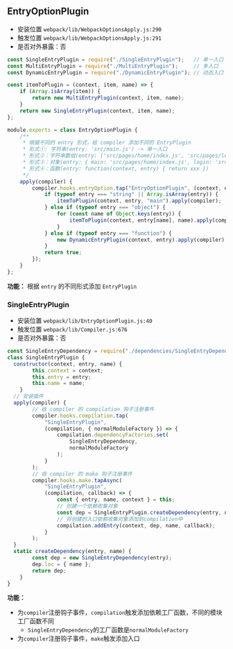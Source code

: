 ## EntryOptionPlugin
+ 安装位置 `webpack/lib/WebpackOptionsApply.js:290`
+ 触发位置 `webpack/lib/WebpackOptionsApply.js:291`
+ 是否对外暴露：否

```js
const SingleEntryPlugin = require("./SingleEntryPlugin");   // 单一入口
const MultiEntryPlugin = require("./MultiEntryPlugin");     // 多入口
const DynamicEntryPlugin = require("./DynamicEntryPlugin"); // 动态入口

const itemToPlugin = (context, item, name) => {
	if (Array.isArray(item)) {
		return new MultiEntryPlugin(context, item, name);
	}
	return new SingleEntryPlugin(context, item, name);
};

module.exports = class EntryOptionPlugin {
	/**
	 * 根据不同的 entry 形式，给 compiler 添加不同的 EntryPlugin
	 * 形式①: 字符串(entry: 'src/main.js') -> 单一入口
	 * 形式②：字符串数组(entry: ['src/pages/home/index.js', 'src/pages/login/index.js']) -> 多入口
	 * 形式③：对象(entry: { main: 'src/pages/home/index.js', login: 'src/pages/login/index.js' }) -> 多入口
	 * 形式④：函数(entry: function(context, entry) { return xxx })
	 */
	apply(compiler) {
		compiler.hooks.entryOption.tap("EntryOptionPlugin", (context, entry) => {
			if (typeof entry === "string" || Array.isArray(entry)) {
				itemToPlugin(context, entry, "main").apply(compiler);
			} else if (typeof entry === "object") {
				for (const name of Object.keys(entry)) {
					itemToPlugin(context, entry[name], name).apply(compiler);
				}
			} else if (typeof entry === "function") {
				new DynamicEntryPlugin(context, entry).apply(compiler);
			}
			return true;
		});
	}
};
```
**功能：** 根据 `entry` 的不同形式添加 `EntryPlugin`

### SingleEntryPlugin
+ 安装位置 `webpack/lib/EntryOptionPlugin.js:40`
+ 触发位置 `webpack/lib/Compiler.js:676`
+ 是否对外暴露：否
```js
const SingleEntryDependency = require("./dependencies/SingleEntryDependency");
class SingleEntryPlugin {
  constructor(context, entry, name) {
		this.context = context;
		this.entry = entry;
		this.name = name;
	}
  // 安装插件
  apply(compiler) {
		// 给 compiler 的 compilation 钩子注册事件
		compiler.hooks.compilation.tap(
			"SingleEntryPlugin",
			(compilation, { normalModuleFactory }) => {
				compilation.dependencyFactories.set(
					SingleEntryDependency,
					normalModuleFactory
				);
			}
		);
		// 给 compiler 的 make 钩子注册事件
		compiler.hooks.make.tapAsync(
			"SingleEntryPlugin",
			(compilation, callback) => {
				const { entry, name, context } = this;
				// 创建一个依赖收集对象
				const dep = SingleEntryPlugin.createDependency(entry, name);
				// 将创建的入口依赖收集对象添加到compilation中
				compilation.addEntry(context, dep, name, callback);
			}
		);
  }
  static createDependency(entry, name) {
		const dep = new SingleEntryDependency(entry);
		dep.loc = { name };
		return dep;
	}
}
```
**功能：**
+ 为`compiler`注册钩子事件，`compilation`触发添加依赖工厂函数，不同的模块工厂函数不同
  + `SingleEntryDependency`的工厂函数是`normalModuleFactory`
+ 为`compiler`注册钩子事件，`make`触发添加入口